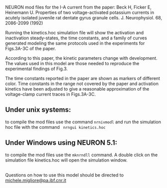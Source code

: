 NEURON mod files for the I-A current from the paper:
Beck H, Ficker E, Heinemann U.
Properties of two voltage-activated potassium currents in 
acutely isolated juvenile rat dentate gyrus granule cells.
J. Neurophysiol. 68, 2086-2099 (1992)

Running the kinetics.hoc simulation file will show 
the activation and inactivation steady-states, the time constants, 
and a family of curves generated modeling the same protocols 
used in the experiments for Figs.3A-3C of the paper.

According to this paper, the kinetic parameters change with
development. The values used in this model are those needed
to reproduce the experimental findings of Fig.3.

The time constants reported in the paper are shown
as markers of different color. 
Time constants in the range not covered by the paper
and activation kinetics have 
been adjusted to give a reasonable approximation of the
voltage-clamp current traces in Figs.3A-3C.
 
## Under unix systems:
to compile the mod files use the command 
``` nrnivmodl ```
and run the simulation hoc file with the command 
``` nrngui kinetics.hoc```

## Under Windows using NEURON 5.1:
to compile the mod files use the ``` mknrndll ``` command.
A double click on the simulation file
kinetics.hoc 
will open the simulation window.

\
Questions on how to use this model should be directed to
michele.migliore@pa.ibf.cnr.it
